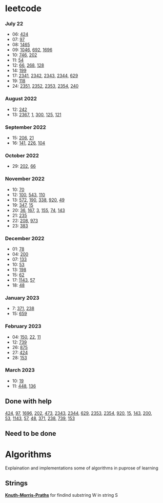 # leetcode

### July 22

- 06: [424](strings/424_Longest_Repeating_Character_Replacement/)
- 07: [97](https://github.com/IlyaZh/leetcode/tree/master/strings/97_Interleaving_String)
- 08: [1465](https://github.com/IlyaZh/leetcode/tree/master/greedy/1465_Maximum_Area_of_a_Piece_of_Cake_After_Horizontal_and_Vertical_Cuts)
- 09: [1046](https://github.com/IlyaZh/leetcode/tree/master/heap/1046_Last_Stone_Weight), [692](https://github.com/IlyaZh/leetcode/tree/master/heap/692_Top_K_Frequent_Words), [1696](https://github.com/IlyaZh/leetcode/tree/master/dynamic_programming/1696_Jump_Game_VI)
- 10: [746](dynamic_programming/746_Min_Cost_Climbing_Stairs/), [202](two_pointers/202_Happy_Number)
- 11: [54](arrays/54_Spiral_Matrix/)
- 12: [66](arrays/66_Plus_One/), [268](arrays/268_Missing_Number/), [128](hash_table/128_Longest_Consecutive_Sequence/)
- 14: [199](trees/199_Binary_Tree_Right_Side_View/)
- 17: [2341](arrays/2341_Maximum_Number_of_Pairs_in_Array/), [2342](arrays/2342_Max_Sum_of_a_Pair_With_Equal_Sum_of_Digits/), [2343](arrays/2343_Query_Kth_Smallest_Trimmed_Number/), [2344](arrays/2344_Minimum_Deletions_to_Make_Array_Divisible/), [629](dynamic_programming/629_K_Inverse_Pairs_Array)
- 19: [118](dynamic_programming/118_Pascals_Triangle/)
- 24: [2351](strings/2351_First_Letter_to_Appear_Twice/), [2352](matrix/2352_Equal_Row_and_Column_Pairs/), [2353](other/2353_Design_a_Food_Rating_System/), [2354](other/2354_Number_of_Excellent_Pairs/), [240](matrix/240_Search_a_2D_Matrix_II/)

### August 2022

 - 12: [242](arrays/242_Valid_Anagram/)
 - 13: [2367](arrays/2367_Number_of_Arithmetic_Triplets/), [1](arrays/1_Two_Sum/), [300](arrays/300_Longest_Increasing_Subsequence/), [125](two_pointers/125_Valid_Palindrome/), [121](sliding_window/121_Best_Time_to_Buy_and_Sell_Stock/)

### September 2022

 - 15: [206](linked_list/206_Reverse_Linked_List/), [21](linked_list/21_Merge_Two_Sorted_Lists/)
 - 16: [141](linked_list/141_Linked_List_Cycle/), [226](trees/226_Invert_Binary_Tree/), [104](trees/104_Maximum_Depth_of_Binary_Tree/)

### October 2022
 - 29: [202](math/202_happy_number/), [66](math/66_Plus_One/)

### November 2022
 - 10: [70](dynamic_programming/1D/70_climbing_stairs/)
 - 12: [100](trees/100_Same_Tree/), [543](trees/543_Diameter_of_Binary_Tree/), [110](trees/110_Balanced_Binary_Tree/)
 - 13: [572](/trees/572_Subtree_of_Another_Tree/), [190](/bit_manipulations/190_Reverse_Bits/), [338](bit_manipulations/338_Counting_Bits/), [920](intervals/920_meeting_rooms/), [49](arrays/49_Group_Anagrams/)
 - 19: [347](arrays/347_top_k_frequent_elements), [15](arrays/15_3sum)
 - 20: [36](arrays/36_valid_sudoku/), [167](two_pointers/167_two_sum_II__input_array_is_sorted), [3](sliding_window/3_longest_substring_without_repeating_characters/), [155](stack/155_min_stack/), [74](binary_search/74_search_a_2D_matrix), [143](linked_list/143_reorder_list)
 - 21: [235](235_lowest_common_ancestor_of_a_binary_search_tree)
 - 22: [208](tires/208_implement_trie), [973](973_K_closest_points_to_origin)
 - 23: [383](hash_table/383_ransom_note/)

### December 2022
 - 01: [78](backtracking/78_subsets)
 - 04: [200](graphs/200_number_of_islands)
 - 07: [133](graphs/133_clone_graph)
 - 10: [53](greedy/53_maximum_subarray)
 - 13: [198](dynamic_programming/1D/198_house_robber/)
 - 15: [62](dynamic_programming/2D/62_unique_paths/)
 - 17: [1143](dynamic_programming/2D/1143_longest_common_subsequence/), [57](intervals/57_insert_interval)
 - 18: [48](math/48_rotate_image/)

### January 2023
 - 7: [371](bit_manipulations/371_sum_of_two_integers), [238](arrays/238_product_of_array_except_self)
 - 15: [659](arrays/659_encode_and_decode_strings)

### February 2023
 - 04: [150](stack/150_evaluate_reverse_polish_notation), [22](stack/22_generate_parentheses/), [11](two_pointers/11_container_with_most_water/)
 - 12: [739](stack/739_daily_temperatures)
 - 26: [875](binary_search/875_koko_eating_bananas)
 - 27: [424](sliding_window/424_longest_repeating_character_replacement)
 - 28: [153](binary_search/153_find_minimum_in_rotated_sorted_array)

### March 2023
 - 10: [19](linked_list/19_remove_nth_node_from_end_of_list)
 - 11: [448](array/448_find_all_numbers_disappeared_in_an_array/), [136](bit_manipulation/136_single_number)

## Done with help

[424](strings/424_Longest_Repeating_Character_Replacement/), [97](strings/97_Interleaving_String/), [1696](dynamic_programming/1696_Jump_Game_VI/), [202](two_pointers/202_Happy_Number), [473](backtracking/473_Matchsticks_to_Square/), [2343](arrays/2343_Query_Kth_Smallest_Trimmed_Number/), [2344](arrays/2344_Minimum_Deletions_to_Make_Array_Divisible/), [629](dynamic_programming/629_K_Inverse_Pairs_Array), [2353](other/2353_Design_a_Food_Rating_System/), [2354](other/2354_Number_of_Excellent_Pairs/), [920](intervals/920_meeting_rooms/), [15](arrays/15_3sum), [143](linked_list/143_reorder_list), [200](graphs/200_number_of_islands), [53](greedy/53_maximum_subarray), [1143](dynamic_programming/2D/1143_longest_common_subsequence/), [57](intervals/57_insert_interval), [48](math/48_rotate_image/), [371](bit_manipulations/371_sum_of_two_integers), [238](arrays/238_product_of_array_except_self), [739](stack/739_daily_temperatures), [153](binary_search/153_find_minimum_in_rotated_sorted_array)

## Need to be done

# Algorithms

Explaination and implementations some of algorithms in puprose of learning

## Strings
[**Knuth-Morris-Praths**](algorithms/Knuth-Morris-Prath/) for findind substring W in string S
